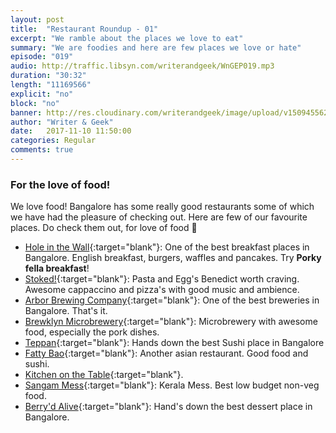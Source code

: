 ```yaml
---
layout: post
title:  "Restaurant Roundup - 01"
excerpt: "We ramble about the places we love to eat"
summary: "We are foodies and here are few places we love or hate"
episode: "019"
audio: http://traffic.libsyn.com/writerandgeek/WnGEP019.mp3
duration: "30:32"
length: "11169566"
explicit: "no"
block: "no"
banner: http://res.cloudinary.com/writerandgeek/image/upload/v1509455625/write.jpg
author: "Writer & Geek"
date:   2017-11-10 11:50:00
categories: Regular
comments: true
---
```

### For the love of food!
We love food! Bangalore has some really good restaurants some of which we have had the pleasure of checking out. Here are few of our favourite places. Do check them out, for love of food 🤘

- [Hole in the Wall](https://www.zomato.com/bangalore/the-hole-in-the-wall-cafe-koramangala-4th-block){:target="blank"}: One of the best breakfast places in Bangalore. English breakfast, burgers, waffles and pancakes. Try **Porky fella breakfast**!
- [Stoked!](https://www.zomato.com/bangalore/stoked-koramangala-4th-block){:target="blank"}: Pasta and Egg's Benedict worth craving. Awesome cappaccino and pizza's with good music and ambience.
- [Arbor Brewing Company](https://www.zomato.com/ArborBrewIndia){:target="blank"}: One of the best breweries in Bangalore. That's it.
- [Brewklyn Microbrewery](https://www.zomato.com/bangalore/brewklyn-microbrewery-1-kalyan-nagar){:target="blank"}: Microbrewery with awesome food, especially the pork dishes.
- [Teppan](https://www.zomato.com/bangalore/teppan-japanese-grill-sushi-bar-ulsoor){:target="blank"}: Hands down the best Sushi place in Bangalore
- [Fatty Bao](https://www.zomato.com/bangalore/the-fatty-bao-asian-gastro-bar-indiranagar){:target="blank"}: Another asian restaurant. Good food and sushi.
- [Kitchen on the Table](https://www.zomato.com/bangalore/kitchen-on-table-kalyan-nagar){:target="blank"}.
- [Sangam Mess](https://www.zomato.com/bangalore/sangam-mess-kammanahalli){:target="blank"}: Kerala Mess. Best low budget non-veg food.
- [Berry'd Alive](https://www.zomato.com/bangalore/berryd-alive-indiranagar){:target="blank"}: Hand's down the best dessert place in Bangalore.

